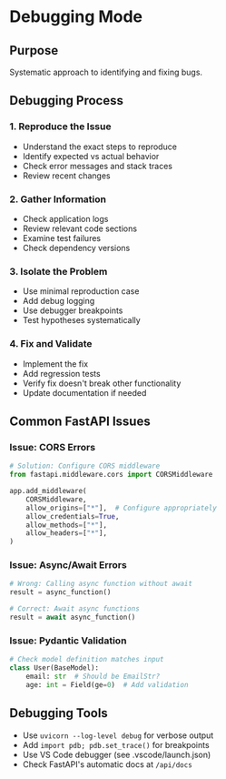 # Debugging Mode

## Purpose
Systematic approach to identifying and fixing bugs.

## Debugging Process

### 1. Reproduce the Issue
- Understand the exact steps to reproduce
- Identify expected vs actual behavior
- Check error messages and stack traces
- Review recent changes

### 2. Gather Information
- Check application logs
- Review relevant code sections
- Examine test failures
- Check dependency versions

### 3. Isolate the Problem
- Use minimal reproduction case
- Add debug logging
- Use debugger breakpoints
- Test hypotheses systematically

### 4. Fix and Validate
- Implement the fix
- Add regression tests
- Verify fix doesn't break other functionality
- Update documentation if needed

## Common FastAPI Issues

### Issue: CORS Errors
```python
# Solution: Configure CORS middleware
from fastapi.middleware.cors import CORSMiddleware

app.add_middleware(
    CORSMiddleware,
    allow_origins=["*"],  # Configure appropriately
    allow_credentials=True,
    allow_methods=["*"],
    allow_headers=["*"],
)
```

### Issue: Async/Await Errors
```python
# Wrong: Calling async function without await
result = async_function()

# Correct: Await async functions
result = await async_function()
```

### Issue: Pydantic Validation
```python
# Check model definition matches input
class User(BaseModel):
    email: str  # Should be EmailStr?
    age: int = Field(ge=0)  # Add validation
```

## Debugging Tools
- Use `uvicorn --log-level debug` for verbose output
- Add `import pdb; pdb.set_trace()` for breakpoints
- Use VS Code debugger (see .vscode/launch.json)
- Check FastAPI's automatic docs at `/api/docs`
